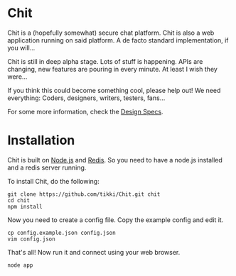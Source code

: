 # Chit

Chit is a (hopefully somewhat) secure chat platform.
Chit is also a web application running on said platform.
A de facto standard implementation, if you will…

Chit is still in deep alpha stage. Lots of stuff is happening.
APIs are changing, new features are pouring in every minute.
At least I wish they were…

If you think this could become something cool, please help out!
We need everything: Coders, designers, writers, testers, fans…

For some more information, check the [Design Specs](design-specs.md).

# Installation

Chit is built on [Node.js](http://nodejs.org/) and [Redis](http://redis.io/).
So you need to have a node.js installed and a redis server running.

To install Chit, do the following:

    git clone https://github.com/tikki/Chit.git chit
    cd chit
    npm install

Now you need to create a config file.
Copy the example config and edit it.

    cp config.example.json config.json
    vim config.json

That's all! Now run it and connect using your web browser.

`node app`
